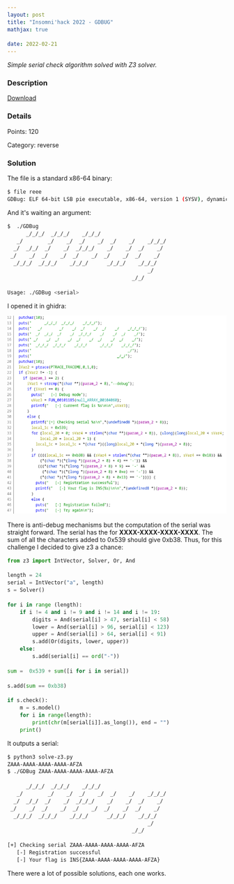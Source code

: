 ```yaml
---
layout: post
title: "Insomni'hack 2022 - GDBUG"
mathjax: true

date: 2022-02-21
---
```


*Simple serial check algorithm solved with Z3 solver.*

<!--more-->

### Description

[Download](/resources/2022/inso/gdbug/GDBug)

### Details

Points:      120

Category:    reverse

### Solution

The file is a standard x86-64 binary:
```bash
$ file reee
GDBug: ELF 64-bit LSB pie executable, x86-64, version 1 (SYSV), dynamically linked, interpreter /lib64/ld-linux-x86-64.so.2, BuildID[sha1]=f78a32c0f9b8933b44dc1ab0b966e22bfa343a93, for GNU/Linux 3.2.0, not stripped
```

And it's waiting an argument:
```bash
$  ./GDBug                                                                                                                                                      
      _/_/_/  _/_/_/    _/_/_/
   _/        _/    _/  _/    _/  _/    _/    _/_/_/
  _/  _/_/  _/    _/  _/_/_/    _/    _/  _/    _/
 _/    _/  _/    _/  _/    _/  _/    _/  _/    _/
  _/_/_/  _/_/_/    _/_/_/      _/_/_/    _/_/_/
                                             _/
                                        _/_/

Usage: ./GDBug <serial>

```

I opened it in ghidra:

<img src="/resources/2022/inso/gdbug/ghidra.png" width="800">

There is anti-debug mechanisms but the computation of the serial was straight forward. The serial has the for **XXXX-XXXX-XXXX-XXXX**. The sum of all the characters added to 0x539 should give 0xb38. Thus, for this challenge I decided to give z3 a chance:

```python
from z3 import IntVector, Solver, Or, And

length = 24
serial = IntVector("a", length)
s = Solver()

for i in range (length):
    if i != 4 and i != 9 and i != 14 and i != 19:
        digits = And(serial[i] > 47, serial[i] < 58)
        lower = And(serial[i] > 96, serial[i] < 123)
        upper = And(serial[i] > 64, serial[i] < 91)
        s.add(Or(digits, lower, upper))
    else:
        s.add(serial[i] == ord("-"))

sum =  0x539 + sum([i for i in serial])

s.add(sum == 0xb38)

if s.check():
    m = s.model()
    for i in range(length):
        print(chr(m[serial[i]].as_long()), end = "")
    print()
```

It outputs a serial:
```bash
$ python3 solve-z3.py
ZAAA-AAAA-AAAA-AAAA-AFZA
$ ./GDBug ZAAA-AAAA-AAAA-AAAA-AFZA 

      _/_/_/  _/_/_/    _/_/_/
   _/        _/    _/  _/    _/  _/    _/    _/_/_/
  _/  _/_/  _/    _/  _/_/_/    _/    _/  _/    _/
 _/    _/  _/    _/  _/    _/  _/    _/  _/    _/
  _/_/_/  _/_/_/    _/_/_/      _/_/_/    _/_/_/
                                             _/
                                        _/_/

[+] Checking serial ZAAA-AAAA-AAAA-AAAA-AFZA
   [-] Registration successful
   [-] Your flag is INS{ZAAA-AAAA-AAAA-AAAA-AFZA}

```
There were a lot of possible solutions, each one works.